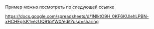 Пример можно посмотреть по следующей ссылке

https://docs.google.com/spreadsheets/d/1NlktO9H_0KF6KUlehLPBN-xHCHEgIsK1yezUQ91pYW0/edit?usp=sharing
